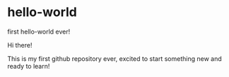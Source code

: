 # hello-world
first hello-world ever!

Hi there!

This is my first github repository ever, excited to start something new and ready to learn!
